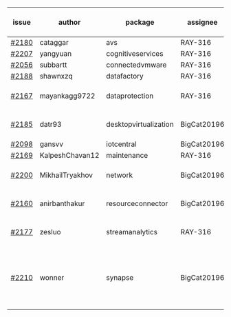 | issue | author | package | assignee | bot advice | created date of issue | target release date | date from target |
| ------ | ------ | ------ | ------ | ------ | ------ | ------ | :-----: |
| [#2180](https://github.com/Azure/sdk-release-request/issues/2180) | cataggar | avs | RAY-316 |   | 10-26 | 11-15 |   |
| [#2207](https://github.com/Azure/sdk-release-request/issues/2207) | yangyuan | cognitiveservices | RAY-316 |   | 11-03 | 11-15 |   |
| [#2056](https://github.com/Azure/sdk-release-request/issues/2056) | subbartt | connectedvmware | RAY-316 |   | 10-02 | 11-05 |   |
| [#2188](https://github.com/Azure/sdk-release-request/issues/2188) | shawnxzq | datafactory | RAY-316 |   | 10-29 | 11-15 |   |
| [#2167](https://github.com/Azure/sdk-release-request/issues/2167) | mayankagg9722 | dataprotection | RAY-316 |   release date < 2 ! <br> | 10-25 | 11-08 | -1 |
| [#2185](https://github.com/Azure/sdk-release-request/issues/2185) | datr93 | desktopvirtualization | BigCat20196 |   release date < 2 ! <br> | 10-27 | 11-10 | 0 |
| [#2098](https://github.com/Azure/sdk-release-request/issues/2098) | gansvv | iotcentral | BigCat20196 |   | 10-12 | 11-01 |   |
| [#2169](https://github.com/Azure/sdk-release-request/issues/2169) | KalpeshChavan12 | maintenance | RAY-316 |   | 10-25 | 10-29 |   |
| [#2200](https://github.com/Azure/sdk-release-request/issues/2200) | MikhailTryakhov | network | BigCat20196 |   release date < 2 ! <br> | 11-02 | 11-09 | 0 |
| [#2160](https://github.com/Azure/sdk-release-request/issues/2160) | anirbanthakur | resourceconnector | BigCat20196 |   release date < 2 ! <br> | 10-22 | 11-08 | -1 |
| [#2177](https://github.com/Azure/sdk-release-request/issues/2177) | zesluo | streamanalytics | RAY-316 |   release date < 2 ! <br> | 10-26 | 11-09 | 0 |
| [#2210](https://github.com/Azure/sdk-release-request/issues/2210) | wonner | synapse | BigCat20196 | new comment for author. release date < 2 ! <br> | 11-08 | 11-12 | 2 |

